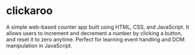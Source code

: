 # clickaroo
A simple web-based counter app built using HTML, CSS, and JavaScript. It allows users to increment and decrement a number by clicking a button, and reset it to zero anytime. Perfect for learning event handling and DOM manipulation in JavaScript.
